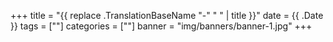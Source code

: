 +++
title = "{{ replace .TranslationBaseName "-" " " | title }}"
date = {{ .Date }}
tags = [""]
categories = [""]
banner = "img/banners/banner-1.jpg"
+++
